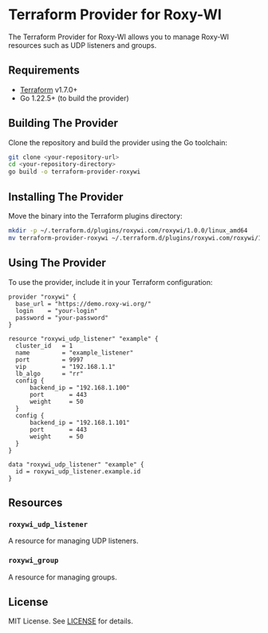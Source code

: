 
# Terraform Provider for Roxy-WI

The Terraform Provider for Roxy-WI allows you to manage Roxy-WI resources such as UDP listeners and groups.

## Requirements

- [Terraform](https://www.terraform.io/downloads.html) v1.7.0+
- Go 1.22.5+ (to build the provider)

## Building The Provider

Clone the repository and build the provider using the Go toolchain:

```sh
git clone <your-repository-url>
cd <your-repository-directory>
go build -o terraform-provider-roxywi
```

## Installing The Provider

Move the binary into the Terraform plugins directory:

```sh
mkdir -p ~/.terraform.d/plugins/roxywi.com/roxywi/1.0.0/linux_amd64
mv terraform-provider-roxywi ~/.terraform.d/plugins/roxywi.com/roxywi/1.0.0/linux_amd64
```

## Using The Provider

To use the provider, include it in your Terraform configuration:

```hcl
provider "roxywi" {
  base_url = "https://demo.roxy-wi.org/"
  login    = "your-login"
  password = "your-password"
}

resource "roxywi_udp_listener" "example" {
  cluster_id   = 1
  name         = "example_listener"
  port         = 9997
  vip          = "192.168.1.1"
  lb_algo      = "rr"
  config {
      backend_ip = "192.168.1.100"
      port       = 443
      weight     = 50
  }
  config {
      backend_ip = "192.168.1.101"
      port       = 443
      weight     = 50
  }
}

data "roxywi_udp_listener" "example" {
  id = roxywi_udp_listener.example.id
}
```

## Resources

### `roxywi_udp_listener`

A resource for managing UDP listeners.

### `roxywi_group`

A resource for managing groups.


## License

MIT License. See [LICENSE](./LICENSE) for details.

